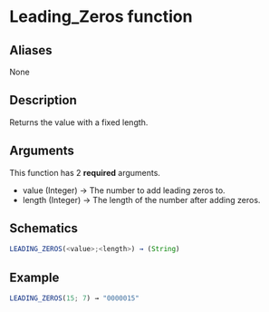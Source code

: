 # Leading_Zeros function

## Aliases

None

## Description

Returns the value with a fixed length.

## Arguments

This function has 2 **required** arguments.

- value (Integer) → The number to add leading zeros to.
- length (Integer) → The length of the number after adding zeros.

## Schematics

```js
LEADING_ZEROS(<value>;<length>) → (String)
```

## Example

```js
LEADING_ZEROS(15; 7) → "0000015"
```

